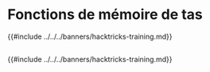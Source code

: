 # Fonctions de mémoire de tas

{{#include ../../../banners/hacktricks-training.md}}

##

{{#include ../../../banners/hacktricks-training.md}}

